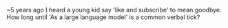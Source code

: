~5 years ago I heard a young kid say 'like and subscribe' to mean goodbye. How long until 'As a large language model' is a common verbal tick?

